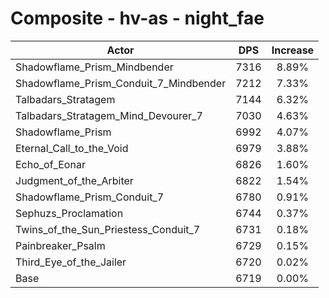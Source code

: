 # Composite - hv-as - night_fae
| Actor | DPS | Increase |
|---|:---:|:---:|
|Shadowflame_Prism_Mindbender|7316|8.89%|
|Shadowflame_Prism_Conduit_7_Mindbender|7212|7.33%|
|Talbadars_Stratagem|7144|6.32%|
|Talbadars_Stratagem_Mind_Devourer_7|7030|4.63%|
|Shadowflame_Prism|6992|4.07%|
|Eternal_Call_to_the_Void|6979|3.88%|
|Echo_of_Eonar|6826|1.60%|
|Judgment_of_the_Arbiter|6822|1.54%|
|Shadowflame_Prism_Conduit_7|6780|0.91%|
|Sephuzs_Proclamation|6744|0.37%|
|Twins_of_the_Sun_Priestess_Conduit_7|6731|0.18%|
|Painbreaker_Psalm|6729|0.15%|
|Third_Eye_of_the_Jailer|6720|0.02%|
|Base|6719|0.00%|
